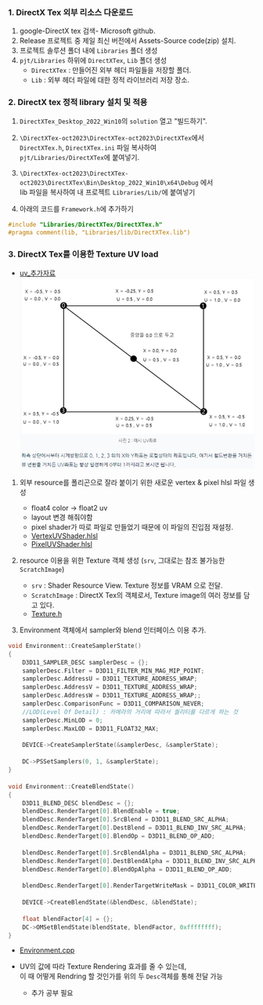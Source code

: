 ### 1. DirectX Tex 외부 리소스 다운로드

1. google-DirectX tex 검색- Microsoft github.
2. Release 프로젝트 중 제일 최신 버전에서 Assets-Source code(zip) 설치.
3. 프로젝트 솔루션 폴더 내에 `Libraries` 폴더 생성
4. `pjt/Libraries` 하위에 `DirectXTex`, `Lib` 폴더 생성
    - `DirectXTex` : 만들어진 외부 헤더 파일들을 저장할 폴더.
    - `Lib` : 외부 헤더 파일에 대한 정적 라이브러리 저장 장소.

### 2. DirectX tex 정적 library 설치 및 적용

1. `DirectXTex_Desktop_2022_Win10`의 `solution` 열고 "빌드하기".

2. `\DirectXTex-oct2023\DirectXTex-oct2023\DirectXTex`에서<br>
`DirectXTex.h`, `DirectXTex.ini` 파일 복사하여<br>
`pjt/Libraries/DirectXTex`에 붙여넣기.

3. `\DirectXTex-oct2023\DirectXTex-oct2023\DirectXTex\Bin\Desktop_2022_Win10\x64\Debug` 에서<br>
lib 파일을 복사하여 내 프로젝트 `Libraries/Lib/`에 붙여넣기

4. 아래의 코드를 `Framework.h`에 추가하기
```cpp
#include "Libraries/DirectXTex/DirectXTex.h"
#pragma comment(lib, "Libraries/lib/DirectXTex.lib")
```

### 3. DirectX Tex를 이용한 Texture UV load

- [uv_추가자료](https://blog.naver.com/hblee4119/222150877699)<br>
![UV_coord](https://github.com/VaVamVa/DX2D/blob/main/DocuImages/UV_coord.PNG)

1. 외부 resource를 폴리곤으로 잘라 붙이기 위한 새로운 vertex & pixel hlsl 파일 생성
    - float4 color -> float2 uv
    - layout 변경 해줘야함
    - pixel shader가 따로 파일로 만들었기 때문에 이 파일의 진입점 재설정.
    - [VertexUVShader.hlsl](https://github.com/VaVamVa/DX2D/blob/main/lesson/231221_Shooting_lesson/D2DX_2309/Shaders/VertexUV.hlsl)
    - [PixelUVShader.hlsl](https://github.com/VaVamVa/DX2D/blob/main/lesson/231221_Shooting_lesson/D2DX_2309/Shaders/PixelUV.hlsl)

2. resource 이용을 위한 Texture 객체 생성 (`srv`, 그대로는 참조 불가능한 `ScratchImage`)
    - `srv` : Shader Resource View. Texture 정보를 VRAM 으로 전달.
    - `ScratchImage` : DirectX Tex의 객체로서, Texture image의 여러 정보를 담고 있다.
    - [Texture.h](https://github.com/VaVamVa/DX2D/blob/main/lesson/231221_Shooting_lesson/D2DX_2309/Framework/Render/Texture.h)

3. Environment 객체에서 sampler와 blend 인터페이스 이용 추가.
```cpp
void Environment::CreateSamplerState()
{
    D3D11_SAMPLER_DESC samplerDesc = {};
    samplerDesc.Filter = D3D11_FILTER_MIN_MAG_MIP_POINT;
    samplerDesc.AddressU = D3D11_TEXTURE_ADDRESS_WRAP;
    samplerDesc.AddressV = D3D11_TEXTURE_ADDRESS_WRAP;
    samplerDesc.AddressW = D3D11_TEXTURE_ADDRESS_WRAP;;
    samplerDesc.ComparisonFunc = D3D11_COMPARISON_NEVER;
    //LOD(Level Of Detail) : 카메라의 거리에 따라서 퀄리티를 다르게 하는 것
    samplerDesc.MinLOD = 0;
    samplerDesc.MaxLOD = D3D11_FLOAT32_MAX;

    DEVICE->CreateSamplerState(&samplerDesc, &samplerState);

    DC->PSSetSamplers(0, 1, &samplerState);
}

void Environment::CreateBlendState()
{
    D3D11_BLEND_DESC blendDesc = {};
    blendDesc.RenderTarget[0].BlendEnable = true;
    blendDesc.RenderTarget[0].SrcBlend = D3D11_BLEND_SRC_ALPHA;
    blendDesc.RenderTarget[0].DestBlend = D3D11_BLEND_INV_SRC_ALPHA;
    blendDesc.RenderTarget[0].BlendOp = D3D11_BLEND_OP_ADD;

    blendDesc.RenderTarget[0].SrcBlendAlpha = D3D11_BLEND_SRC_ALPHA;
    blendDesc.RenderTarget[0].DestBlendAlpha = D3D11_BLEND_INV_SRC_ALPHA;
    blendDesc.RenderTarget[0].BlendOpAlpha = D3D11_BLEND_OP_ADD;

    blendDesc.RenderTarget[0].RenderTargetWriteMask = D3D11_COLOR_WRITE_ENABLE_ALL;

    DEVICE->CreateBlendState(&blendDesc, &blendState);

    float blendFactor[4] = {};
    DC->OMSetBlendState(blendState, blendFactor, 0xffffffff);
}

```
- [Environment.cpp](https://github.com/VaVamVa/DX2D/blob/main/lesson/231221_Shooting_lesson/D2DX_2309/Framework/Environment/Environment.cpp)

- UV의 값에 따라 Texture Rendering 효과를 줄 수 있는데,<br>
이 때 어떻게 Rendring 할 것인가를 위의 두 `Desc`객체를 통해 전달 가능
    - 추가 공부 필요